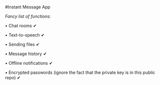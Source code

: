#Instant Message App

*Fancy list of functions:*  

• Chat rooms ✔

• Text-to-speech  ✔

• Sending files  ✔

• Message history ✔

• Offline notifications ✔

• Encrypted passwords (ignore the fact that the private key is in this public repo) ✔
